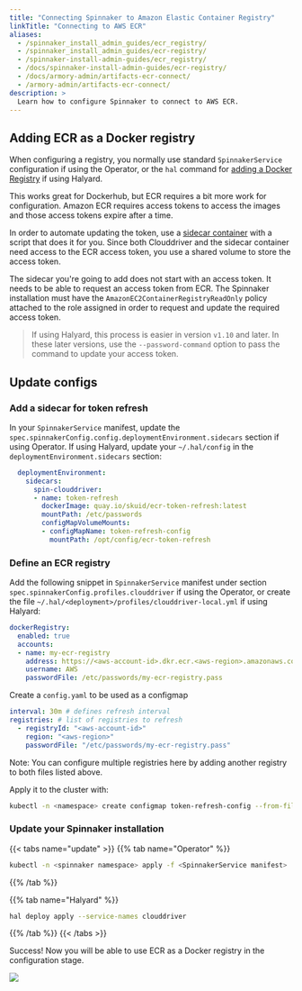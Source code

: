 ```yaml
---
title: "Connecting Spinnaker to Amazon Elastic Container Registry"
linkTitle: "Connecting to AWS ECR"
aliases:
  - /spinnaker_install_admin_guides/ecr_registry/
  - /spinnaker_install_admin_guides/ecr-registry/
  - /spinnaker-install-admin-guides/ecr_registry/
  - /docs/spinnaker-install-admin-guides/ecr-registry/
  - /docs/armory-admin/artifacts-ecr-connect/
  - /armory-admin/artifacts-ecr-connect/
description: >
  Learn how to configure Spinnaker to connect to AWS ECR.
---
```


## Adding ECR as a Docker registry

When configuring a registry, you normally use standard `SpinnakerService` configuration if using the Operator, or the `hal` command for [adding a Docker Registry](https://www.spinnaker.io/reference/halyard/commands/#hal-config-provider-docker-registry-account-add) if using Halyard.

This works great for Dockerhub, but ECR requires a bit more work for configuration. Amazon ECR requires access tokens to access the images and those access tokens expire after a time.

In order to automate updating the token, use a [sidecar container](https://docs.microsoft.com/en-us/azure/architecture/patterns/sidecar) with a script that does it for you. Since both Clouddriver and the sidecar container need access to the ECR access token, you use a shared volume to store the access token.

The sidecar you're going to add does not start with an access token. It needs to be able to request an access token from ECR. The Spinnaker installation must have the `AmazonEC2ContainerRegistryReadOnly` policy attached to the role assigned in order to request and update the required access token.


>If using Halyard, this process is easier in version `v1.10` and later. In these later versions, use the `--password-command` option to pass the command to update your access token.


## Update configs

### Add a sidecar for token refresh

In your `SpinnakerService` manifest, update the `spec.spinnakerConfig.config.deploymentEnvironment.sidecars` section if using Operator. If using Halyard, update your `~/.hal/config` in the `deploymentEnvironment.sidecars` section:

```yaml
  deploymentEnvironment:
    sidecars:
      spin-clouddriver:
      - name: token-refresh
        dockerImage: quay.io/skuid/ecr-token-refresh:latest
        mountPath: /etc/passwords
        configMapVolumeMounts:
        - configMapName: token-refresh-config
          mountPath: /opt/config/ecr-token-refresh
```

### Define an ECR registry

Add the following snippet in `SpinnakerService` manifest under section `spec.spinnakerConfig.profiles.clouddriver` if using the Operator, or create the file `~/.hal/<deployment>/profiles/clouddriver-local.yml` if using Halyard:

```yaml
dockerRegistry:
  enabled: true
  accounts:
  - name: my-ecr-registry
    address: https://<aws-account-id>.dkr.ecr.<aws-region>.amazonaws.com
    username: AWS
    passwordFile: /etc/passwords/my-ecr-registry.pass
```

Create a `config.yaml` to be used as a configmap

```yaml
interval: 30m # defines refresh interval
registries: # list of registries to refresh
  - registryId: "<aws-account-id>"
    region: "<aws-region>"
    passwordFile: "/etc/passwords/my-ecr-registry.pass"
```

Note: You can configure multiple registries here by adding another registry to both files listed above.


Apply it to the cluster with:
```bash
kubectl -n <namespace> create configmap token-refresh-config --from-file <config.yaml location>
```

### Update your Spinnaker installation

{{< tabs name="update" >}}
{{% tab name="Operator" %}}

```bash
kubectl -n <spinnaker namespace> apply -f <SpinnakerService manifest>
```

{{% /tab %}}

{{% tab name="Halyard" %}}

```bash
hal deploy apply --service-names clouddriver
```

{{% /tab %}}
{{< /tabs >}}

Success! Now you will be able to use ECR as a Docker registry in the configuration stage.

![](/images/armory-admin/artifacts/ecr-test.png)
